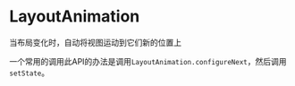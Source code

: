 # LayoutAnimation

当布局变化时，自动将视图运动到它们新的位置上

一个常用的调用此API的办法是调用`LayoutAnimation.configureNext`，然后调用`setState`。
